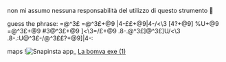 
non mi assumo nessuna responsabilità del utilizzo di questo strumento 🚨

  guess the phrase: =@^3£ =@^3£+@9 |4-££+@9\|4-/<\3 [4?+@9] %U+@9 =@^3£+@9 #3@^3£+@9 ]<\3=/£+@9 .8-.@^3£]\@^3£]U/<\3 .8-.:U@^3£-/@^3££?+@9]|4-:


maps
!![Snapinsta app_](https://github.com/user-attachments/assets/90e86d53-c3dd-4ddb-8513-0b71ba6e1981)
[La bomva exe (1)](https://github.com/user-attachments/assets/ef6d09e2-172e-457a-8c18-93445b306016)






